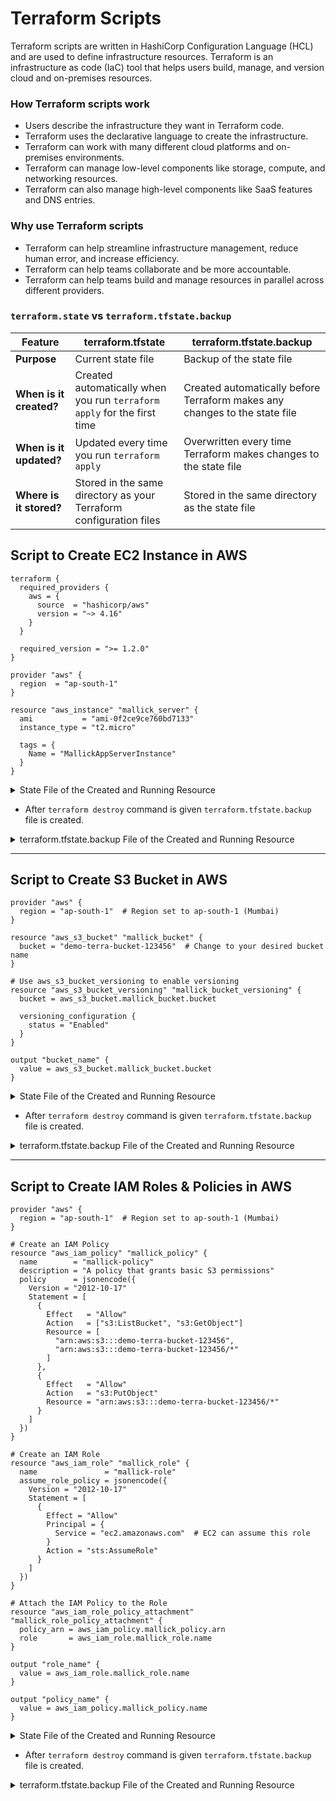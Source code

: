 # Terraform Scripts
Terraform scripts are written in HashiCorp Configuration Language (HCL) and are used to define infrastructure resources. Terraform is an infrastructure as code (IaC) tool that helps users build, manage, and version cloud and on-premises resources.
### How Terraform scripts work
- Users describe the infrastructure they want in Terraform code.
- Terraform uses the declarative language to create the infrastructure.
- Terraform can work with many different cloud platforms and on-premises environments.
- Terraform can manage low-level components like storage, compute, and networking resources.
- Terraform can also manage high-level components like SaaS features and DNS entries.
### Why use Terraform scripts
- Terraform can help streamline infrastructure management, reduce human error, and increase efficiency.
- Terraform can help teams collaborate and be more accountable.
- Terraform can help teams build and manage resources in parallel across different providers.
### `terraform.state` vs `terraform.tfstate.backup`

| **Feature**               | **terraform.tfstate**                              | **terraform.tfstate.backup**                    |
|---------------------------|----------------------------------------------------|-------------------------------------------------|
| **Purpose**                | Current state file                                 | Backup of the state file                        |
| **When is it created?**    | Created automatically when you run `terraform apply` for the first time | Created automatically before Terraform makes any changes to the state file |
| **When is it updated?**    | Updated every time you run `terraform apply`       | Overwritten every time Terraform makes changes to the state file |
| **Where is it stored?**    | Stored in the same directory as your Terraform configuration files | Stored in the same directory as the state file  |

## Script to Create EC2 Instance in AWS
```hcl
terraform {
  required_providers {
    aws = {
      source  = "hashicorp/aws"
      version = "~> 4.16"
    }
  }

  required_version = ">= 1.2.0"
}

provider "aws" {
  region  = "ap-south-1"
}

resource "aws_instance" "mallick_server" {
  ami           = "ami-0f2ce9ce760bd7133"
  instance_type = "t2.micro"

  tags = {
    Name = "MallickAppServerInstance"
  }
}
```

<details>
   <summary>State File of the Created and Running Resource</summary>

root@ip-172-31-4-247:~/tf-ec2# cat terraform.tfstate
```hcl
{
  "version": 4,
  "terraform_version": "1.11.1",
  "serial": 1,
  "lineage": "099bc8e2-68f5-ee73-b9b5-9726900bf1d3",
  "outputs": {},
  "resources": [
    {
      "mode": "managed",
      "type": "aws_instance",
      "name": "mallick_server",
      "provider": "provider[\"registry.terraform.io/hashicorp/aws\"]",
      "instances": [
        {
          "schema_version": 1,
          "attributes": {
            "ami": "ami-0f2ce9ce760bd7133",
            "arn": "arn:aws:ec2:ap-south-1:339713104321:instance/i-0933d0abda0ba6d36",
            "associate_public_ip_address": true,
            "availability_zone": "ap-south-1a",
            "capacity_reservation_specification": [
              {
                "capacity_reservation_preference": "open",
                "capacity_reservation_target": []
              }
            ],
            "cpu_core_count": 1,
            "cpu_options": [
              {
                "amd_sev_snp": "",
                "core_count": 1,
                "threads_per_core": 1
              }
            ],
            "cpu_threads_per_core": 1,
            "credit_specification": [
              {
                "cpu_credits": "standard"
              }
            ],
            "disable_api_stop": false,
            "disable_api_termination": false,
            "ebs_block_device": [],
            "ebs_optimized": false,
            "enclave_options": [
              {
                "enabled": false
              }
            ],
            "ephemeral_block_device": [],
            "get_password_data": false,
            "hibernation": false,
            "host_id": "",
            "host_resource_group_arn": null,
            "iam_instance_profile": "",
            "id": "i-0933d0abda0ba6d36",
            "instance_initiated_shutdown_behavior": "stop",
            "instance_state": "running",
            "instance_type": "t2.micro",
            "ipv6_address_count": 0,
            "ipv6_addresses": [],
            "key_name": "",
            "launch_template": [],
            "maintenance_options": [
              {
                "auto_recovery": "default"
              }
            ],
            "metadata_options": [
              {
                "http_endpoint": "enabled",
                "http_put_response_hop_limit": 1,
                "http_tokens": "optional",
                "instance_metadata_tags": "disabled"
              }
            ],
            "monitoring": false,
            "network_interface": [],
            "outpost_arn": "",
            "password_data": "",
            "placement_group": "",
            "placement_partition_number": 0,
            "primary_network_interface_id": "eni-040bd93ddb7d877de",
            "private_dns": "ip-172-31-46-193.ap-south-1.compute.internal",
            "private_dns_name_options": [
              {
                "enable_resource_name_dns_a_record": false,
                "enable_resource_name_dns_aaaa_record": false,
                "hostname_type": "ip-name"
              }
            ],
            "private_ip": "172.31.46.193",
            "public_dns": "ec2-13-235-2-21.ap-south-1.compute.amazonaws.com",
            "public_ip": "13.235.2.21",
            "root_block_device": [
              {
                "delete_on_termination": true,
                "device_name": "/dev/xvda",
                "encrypted": false,
                "iops": 100,
                "kms_key_id": "",
                "tags": {},
                "throughput": 0,
                "volume_id": "vol-0574be34402816829",
                "volume_size": 8,
                "volume_type": "gp2"
              }
            ],
            "secondary_private_ips": [],
            "security_groups": [
              "default"
            ],
            "source_dest_check": true,
            "subnet_id": "subnet-0738b2e70f37fe442",
            "tags": {
              "Name": "MallickAppServerInstance"
            },
            "tags_all": {
              "Name": "MallickAppServerInstance"
            },
            "tenancy": "default",
            "timeouts": null,
            "user_data": null,
            "user_data_base64": null,
            "user_data_replace_on_change": false,
            "volume_tags": null,
            "vpc_security_group_ids": [
              "sg-0a35e9086b143cac5"
            ]
          },
          "sensitive_attributes": [],
          "private": "eyJlMmJmYjczMC1lY2FhLTExZTYtOGY4OC0zNDM2M2JjN2M0YzAiOnsiY3JlYXRlIjo2MDAwMDAwMDAwMDAsImRlbGV0ZSI6MTIwMDAwMDAwMDAwMCwidXBkYXRlIjo2MDAwMDAwMDAwMDB9LCJzY2hlbWFfdmVyc2lvbiI6IjEifQ=="
        }
      ]
    }
  ],
  "check_results": null
}
```
   
</details>

- After `terraform destroy` command is given `terraform.tfstate.backup` file is created.
  
<details>
   <summary>terraform.tfstate.backup File of the Created and Running Resource</summary>

root@ip-172-31-4-247:~/tf-ec2# cat terraform.tfstate.backup
```hcl
{
  "version": 4,
  "terraform_version": "1.11.1",
  "serial": 1,
  "lineage": "099bc8e2-68f5-ee73-b9b5-9726900bf1d3",
  "outputs": {},
  "resources": [
    {
      "mode": "managed",
      "type": "aws_instance",
      "name": "mallick_server",
      "provider": "provider[\"registry.terraform.io/hashicorp/aws\"]",
      "instances": [
        {
          "schema_version": 1,
          "attributes": {
            "ami": "ami-0f2ce9ce760bd7133",
            "arn": "arn:aws:ec2:ap-south-1:339713104321:instance/i-0933d0abda0ba6d36",
            "associate_public_ip_address": true,
            "availability_zone": "ap-south-1a",
            "capacity_reservation_specification": [
              {
                "capacity_reservation_preference": "open",
                "capacity_reservation_target": []
              }
            ],
            "cpu_core_count": 1,
            "cpu_options": [
              {
                "amd_sev_snp": "",
                "core_count": 1,
                "threads_per_core": 1
              }
            ],
            "cpu_threads_per_core": 1,
            "credit_specification": [
              {
                "cpu_credits": "standard"
              }
            ],
            "disable_api_stop": false,
            "disable_api_termination": false,
            "ebs_block_device": [],
            "ebs_optimized": false,
            "enclave_options": [
              {
                "enabled": false
              }
            ],
            "ephemeral_block_device": [],
            "get_password_data": false,
            "hibernation": false,
            "host_id": "",
            "host_resource_group_arn": null,
            "iam_instance_profile": "",
            "id": "i-0933d0abda0ba6d36",
            "instance_initiated_shutdown_behavior": "stop",
            "instance_state": "running",
            "instance_type": "t2.micro",
            "ipv6_address_count": 0,
            "ipv6_addresses": [],
            "key_name": "",
            "launch_template": [],
            "maintenance_options": [
              {
                "auto_recovery": "default"
              }
            ],
            "metadata_options": [
              {
                "http_endpoint": "enabled",
                "http_put_response_hop_limit": 1,
                "http_tokens": "optional",
                "instance_metadata_tags": "disabled"
              }
            ],
            "monitoring": false,
            "network_interface": [],
            "outpost_arn": "",
            "password_data": "",
            "placement_group": "",
            "placement_partition_number": 0,
            "primary_network_interface_id": "eni-040bd93ddb7d877de",
            "private_dns": "ip-172-31-46-193.ap-south-1.compute.internal",
            "private_dns_name_options": [
              {
                "enable_resource_name_dns_a_record": false,
                "enable_resource_name_dns_aaaa_record": false,
                "hostname_type": "ip-name"
              }
            ],
            "private_ip": "172.31.46.193",
            "public_dns": "ec2-13-235-2-21.ap-south-1.compute.amazonaws.com",
            "public_ip": "13.235.2.21",
            "root_block_device": [
              {
                "delete_on_termination": true,
                "device_name": "/dev/xvda",
                "encrypted": false,
                "iops": 100,
                "kms_key_id": "",
                "tags": {},
                "throughput": 0,
                "volume_id": "vol-0574be34402816829",
                "volume_size": 8,
                "volume_type": "gp2"
              }
            ],
            "secondary_private_ips": [],
            "security_groups": [
              "default"
            ],
            "source_dest_check": true,
            "subnet_id": "subnet-0738b2e70f37fe442",
            "tags": {
              "Name": "MallickAppServerInstance"
            },
            "tags_all": {
              "Name": "MallickAppServerInstance"
            },
            "tenancy": "default",
            "timeouts": null,
            "user_data": null,
            "user_data_base64": null,
            "user_data_replace_on_change": false,
            "volume_tags": null,
            "vpc_security_group_ids": [
              "sg-0a35e9086b143cac5"
            ]
          },
          "sensitive_attributes": [],
          "private": "eyJlMmJmYjczMC1lY2FhLTExZTYtOGY4OC0zNDM2M2JjN2M0YzAiOnsiY3JlYXRlIjo2MDAwMDAwMDAwMDAsImRlbGV0ZSI6MTIwMDAwMDAwMDAwMCwidXBkYXRlIjo2MDAwMDAwMDAwMDB9LCJzY2hlbWFfdmVyc2lvbiI6IjEifQ=="
        }
      ]
    }
  ],
  "check_results": null
}
```

</details>   

---

## Script to Create S3 Bucket in AWS
```hcl
provider "aws" {
  region = "ap-south-1"  # Region set to ap-south-1 (Mumbai)
}

resource "aws_s3_bucket" "mallick_bucket" {
  bucket = "demo-terra-bucket-123456"  # Change to your desired bucket name
}

# Use aws_s3_bucket_versioning to enable versioning
resource "aws_s3_bucket_versioning" "mallick_bucket_versioning" {
  bucket = aws_s3_bucket.mallick_bucket.bucket

  versioning_configuration {
    status = "Enabled"
  }
}

output "bucket_name" {
  value = aws_s3_bucket.mallick_bucket.bucket
}

```

<details>
   <summary>State File of the Created and Running Resource</summary>

root@ip-172-31-4-247:~/tf-s3# cat terraform.tfstate
```hcl
{
  "version": 4,
  "terraform_version": "1.11.1",
  "serial": 12,
  "lineage": "86a4b7d1-94d8-6b1d-65f7-a299e9c7acf8",
  "outputs": {
    "bucket_name": {
      "value": "demo-terra-bucket-123456",
      "type": "string"
    }
  },
  "resources": [
    {
      "mode": "managed",
      "type": "aws_s3_bucket",
      "name": "mallick_bucket",
      "provider": "provider[\"registry.terraform.io/hashicorp/aws\"]",
      "instances": [
        {
          "schema_version": 0,
          "attributes": {
            "acceleration_status": "",
            "acl": null,
            "arn": "arn:aws:s3:::demo-terra-bucket-123456",
            "bucket": "demo-terra-bucket-123456",
            "bucket_domain_name": "demo-terra-bucket-123456.s3.amazonaws.com",
            "bucket_prefix": "",
            "bucket_regional_domain_name": "demo-terra-bucket-123456.s3.ap-south-1.amazonaws.com",
            "cors_rule": [],
            "force_destroy": false,
            "grant": [
              {
                "id": "852b3ddbb7b9294824a2ececf0387cf0a9f734163b58d96287cd6e4d45fd6ab0",
                "permissions": [
                  "FULL_CONTROL"
                ],
                "type": "CanonicalUser",
                "uri": ""
              }
            ],
            "hosted_zone_id": "Z11RGJOFQNVJUP",
            "id": "demo-terra-bucket-123456",
            "lifecycle_rule": [],
            "logging": [],
            "object_lock_configuration": [],
            "object_lock_enabled": false,
            "policy": "",
            "region": "ap-south-1",
            "replication_configuration": [],
            "request_payer": "BucketOwner",
            "server_side_encryption_configuration": [
              {
                "rule": [
                  {
                    "apply_server_side_encryption_by_default": [
                      {
                        "kms_master_key_id": "",
                        "sse_algorithm": "AES256"
                      }
                    ],
                    "bucket_key_enabled": false
                  }
                ]
              }
            ],
            "tags": null,
            "tags_all": {},
            "timeouts": null,
            "versioning": [
              {
                "enabled": false,
                "mfa_delete": false
              }
            ],
            "website": [],
            "website_domain": null,
            "website_endpoint": null
          },
          "sensitive_attributes": [],
          "private": "eyJlMmJmYjczMC1lY2FhLTExZTYtOGY4OC0zNDM2M2JjN2M0YzAiOnsiY3JlYXRlIjoxMjAwMDAwMDAwMDAwLCJkZWxldGUiOjM2MDAwMDAwMDAwMDAsInJlYWQiOjEyMDAwMDAwMDAwMDAsInVwZGF0ZSI6MTIwMDAwMDAwMDAwMH19"
        }
      ]
    },
    {
      "mode": "managed",
      "type": "aws_s3_bucket_versioning",
      "name": "mallick_bucket_versioning",
      "provider": "provider[\"registry.terraform.io/hashicorp/aws\"]",
      "instances": [
        {
          "schema_version": 0,
          "attributes": {
            "bucket": "demo-terra-bucket-123456",
            "expected_bucket_owner": "",
            "id": "demo-terra-bucket-123456",
            "mfa": null,
            "versioning_configuration": [
              {
                "mfa_delete": "",
                "status": "Enabled"
              }
            ]
          },
          "sensitive_attributes": [],
          "private": "bnVsbA==",
          "dependencies": [
            "aws_s3_bucket.mallick_bucket"
          ]
        }
      ]
    }
  ],
  "check_results": null
}
```
   
</details>

- After `terraform destroy` command is given `terraform.tfstate.backup` file is created.
  
<details>
   <summary>terraform.tfstate.backup File of the Created and Running Resource</summary>

root@ip-172-31-4-247:~/tf-s3# cat terraform.tfstate.backup
```hcl
{
  "version": 4,
  "terraform_version": "1.11.1",
  "serial": 9,
  "lineage": "86a4b7d1-94d8-6b1d-65f7-a299e9c7acf8",
  "outputs": {},
  "resources": [],
  "check_results": null
}

```

</details>   

---

## Script to Create IAM Roles & Policies in AWS
```hcl
provider "aws" {
  region = "ap-south-1"  # Region set to ap-south-1 (Mumbai)
}

# Create an IAM Policy
resource "aws_iam_policy" "mallick_policy" {
  name        = "mallick-policy"
  description = "A policy that grants basic S3 permissions"
  policy      = jsonencode({
    Version = "2012-10-17"
    Statement = [
      {
        Effect   = "Allow"
        Action   = ["s3:ListBucket", "s3:GetObject"]
        Resource = [
          "arn:aws:s3:::demo-terra-bucket-123456",
          "arn:aws:s3:::demo-terra-bucket-123456/*"
        ]
      },
      {
        Effect   = "Allow"
        Action   = "s3:PutObject"
        Resource = "arn:aws:s3:::demo-terra-bucket-123456/*"
      }
    ]
  })
}

# Create an IAM Role
resource "aws_iam_role" "mallick_role" {
  name               = "mallick-role"
  assume_role_policy = jsonencode({
    Version = "2012-10-17"
    Statement = [
      {
        Effect = "Allow"
        Principal = {
          Service = "ec2.amazonaws.com"  # EC2 can assume this role
        }
        Action = "sts:AssumeRole"
      }
    ]
  })
}

# Attach the IAM Policy to the Role
resource "aws_iam_role_policy_attachment" "mallick_role_policy_attachment" {
  policy_arn = aws_iam_policy.mallick_policy.arn
  role       = aws_iam_role.mallick_role.name
}

output "role_name" {
  value = aws_iam_role.mallick_role.name
}

output "policy_name" {
  value = aws_iam_policy.mallick_policy.name
}

```

<details>
   <summary>State File of the Created and Running Resource</summary>

root@ip-172-31-4-247:~/tf-iam# cat terraform.tfstate
```hcl
{
  "version": 4,
  "terraform_version": "1.11.1",
  "serial": 4,
  "lineage": "4e94e2a0-2d4e-f92d-627f-badc7fe5464c",
  "outputs": {
    "policy_name": {
      "value": "mallick-policy",
      "type": "string"
    },
    "role_name": {
      "value": "mallick-role",
      "type": "string"
    }
  },
  "resources": [
    {
      "mode": "managed",
      "type": "aws_iam_policy",
      "name": "mallick_policy",
      "provider": "provider[\"registry.terraform.io/hashicorp/aws\"]",
      "instances": [
        {
          "schema_version": 0,
          "attributes": {
            "arn": "arn:aws:iam::339713104321:policy/mallick-policy",
            "attachment_count": 0,
            "description": "A policy that grants basic S3 permissions",
            "id": "arn:aws:iam::339713104321:policy/mallick-policy",
            "name": "mallick-policy",
            "name_prefix": "",
            "path": "/",
            "policy": "{\"Statement\":[{\"Action\":[\"s3:ListBucket\",\"s3:GetObject\"],\"Effect\":\"Allow\",\"Resource\":[\"arn:aws:s3:::demo-terra-bucket-123456\",\"arn:aws:s3:::demo-terra-bucket-123456/*\"]},{\"Action\":\"s3:PutObject\",\"Effect\":\"Allow\",\"Resource\":\"arn:aws:s3:::demo-terra-bucket-123456/*\"}],\"Version\":\"2012-10-17\"}",
            "policy_id": "ANPAU6GD2THAZ2IYO2TF5",
            "tags": null,
            "tags_all": {}
          },
          "sensitive_attributes": [],
          "private": "bnVsbA=="
        }
      ]
    },
    {
      "mode": "managed",
      "type": "aws_iam_role",
      "name": "mallick_role",
      "provider": "provider[\"registry.terraform.io/hashicorp/aws\"]",
      "instances": [
        {
          "schema_version": 0,
          "attributes": {
            "arn": "arn:aws:iam::339713104321:role/mallick-role",
            "assume_role_policy": "{\"Statement\":[{\"Action\":\"sts:AssumeRole\",\"Effect\":\"Allow\",\"Principal\":{\"Service\":\"ec2.amazonaws.com\"}}],\"Version\":\"2012-10-17\"}",
            "create_date": "2025-03-12T07:40:00Z",
            "description": "",
            "force_detach_policies": false,
            "id": "mallick-role",
            "inline_policy": [],
            "managed_policy_arns": [],
            "max_session_duration": 3600,
            "name": "mallick-role",
            "name_prefix": "",
            "path": "/",
            "permissions_boundary": "",
            "tags": null,
            "tags_all": {},
            "unique_id": "AROAU6GD2THASP4LN5K4V"
          },
          "sensitive_attributes": [],
          "private": "bnVsbA=="
        }
      ]
    },
    {
      "mode": "managed",
      "type": "aws_iam_role_policy_attachment",
      "name": "mallick_role_policy_attachment",
      "provider": "provider[\"registry.terraform.io/hashicorp/aws\"]",
      "instances": [
        {
          "schema_version": 0,
          "attributes": {
            "id": "mallick-role-20250312074001913700000001",
            "policy_arn": "arn:aws:iam::339713104321:policy/mallick-policy",
            "role": "mallick-role"
          },
          "sensitive_attributes": [],
          "private": "bnVsbA==",
          "dependencies": [
            "aws_iam_policy.mallick_policy",
            "aws_iam_role.mallick_role"
          ]
        }
      ]
    }
  ],
  "check_results": null
}

```
   
</details>

- After `terraform destroy` command is given `terraform.tfstate.backup` file is created.
  
<details>
   <summary>terraform.tfstate.backup File of the Created and Running Resource</summary>

root@ip-172-31-4-247:~/tf-iam# cat terraform.tfstate.backup
```hcl
{
  "version": 4,
  "terraform_version": "1.11.1",
  "serial": 9,
  "lineage": "86a4b7d1-94d8-6b1d-65f7-a299e9c7acf8",
  "outputs": {},
  "resources": [],
  "check_results": null
}

```

</details>   
